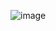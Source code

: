 ![image](https://github.com/rolando1803/DispositivosMoviles/assets/55965131/1a10d39b-3e3d-4771-b34d-52f045f500e8)

